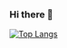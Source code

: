 ### Hi there 👋

[![Top Langs](https://github-readme-stats.vercel.app/api/top-langs/?username=Minkyu0424&langs_count=8)](https://github.com/Minkyu0424/github-readme-stats)
